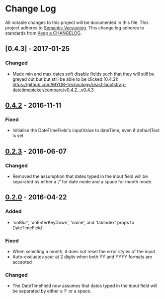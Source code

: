# Change Log
All notable changes to this project will be documented in this file.
This project adheres to [Semantic Versioning](http://semver.org/).
This change log adheres to standards from [Keep a CHANGELOG](http://keepachangelog.com).

## [0.4.3] - 2017-01-25
### Changed
* Made min and max dates soft disable fields such that they will still be greyed out but but still be able to be clicked
[0.4.3]: https://github.com/MYOB-Technology/react-bootstrap-datetimepicker/compare/v0.4.2...v0.4.3

## [0.4.2] - 2016-11-11
### Fixed
* Initialise the DateTimeField's inputValue to dateTime, even if defaultText is set

[0.4.2]: https://github.com/MYOB-Technology/react-bootstrap-datetimepicker/compare/v0.4.0...v0.4.2

## [0.2.3] - 2016-06-07
### Changed
* Removed the assumption that dates typed in the input field will be separated by either a ‘/’ for date mode and a space for month mode.

[0.2.3]: https://github.com/MYOB-Technology/react-bootstrap-datetimepicker/compare/v0.2.2...v0.2.3

## [0.2.0] - 2016-04-22
### Added
* 'onBlur', 'onEnterKeyDown', 'name', and 'tabIndex' props to DateTimeField

### Fixed
* When selecting a month, it does not reset the error styles of the input
* Auto-evaluates year at 2 digits when both YY and YYYY formats are accepted

### Changed
* The DateTimeField now assumes that dates typed in the input field will be separated by either a ‘/’ or a space.

[0.2.0]: https://github.com/MYOB-Technology/react-bootstrap-datetimepicker/compare/v0.1.0...v0.2.0
